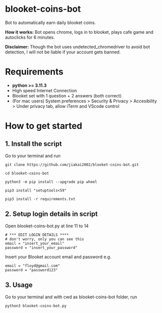 # blooket-coins-bot

Bot to automatically earn daily blooket coins.<br>

**How it works:** Bot opens chrome, logs in to blooket, plays cafe game and autoclicks for 6 minutes.<br>

**Disclaimer:** Though the bot uses undetected_chromedriver to avoid bot detection, I will not be liable if your account gets banned.

# Requirements
* **python >= 3.11.3**
* High speed Internet Connection
* Blooket set with 1 question + 2 answers (both correct)
* (For mac users) System preferences > Security & Privacy > Accesibility > Under privacy tab, allow iTerm and VScode control

# How to get started
## 1. Install the script
Go to your terminal and run<br>

```
git clone https://github.com/jiakai2002/blooket-coins-bot.git
```

```
cd blooket-coins-bot
```

```
python3 -m pip install --upgrade pip wheel
```

```
pip3 install "setuptools<59"
```

```
pip3 install -r requirements.txt
```

## 2. Setup login details in script
Open blooket-coins-bot.py at line 11 to 14

```
# *** EDIT LOGIN DETAILS ****
# don't worry, only you can see this
email = "insert_your_email"
password = "insert_your_password"
```

Insert your Blooket account email and password
e.g.
```
email = "floyd@gmail.com"
password = "password123"
```

## 3. Usage
Go to your terminal and with cwd as blooket-coins-bot folder, run

```
python3 blooket-coins-bot.py
```

